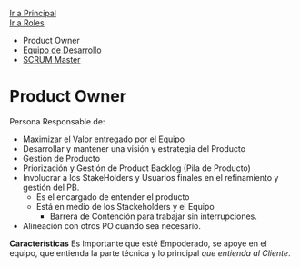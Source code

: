 [Ir a Principal](../SCRUM.md)  
[Ir a Roles](../Roles.md)

- Product Owner
- [Equipo de Desarrollo](./ED.md)
- [SCRUM Master](./SM.md)

# Product Owner

Persona Responsable de:
- Maximizar el Valor entregado por el Equipo
- Desarrollar y mantener una visión y estrategia del Producto
- Gestión de Producto
- Priorización y Gestión de Product Backlog (Pila de Producto)
- Involucrar a los StakeHolders y Usuarios finales en el refinamiento y gestión del PB.
    + Es el encargado de entender el producto
    + Está en medio de los Stackeholders y el Equipo
        - Barrera de Contención para trabajar sin interrupciones.
- Alineación con otros PO cuando sea necesario.

__Características__
Es Importante que esté Empoderado, se apoye en el equipo, que entienda la parte técnica y lo principal _que entienda al Cliente_.


